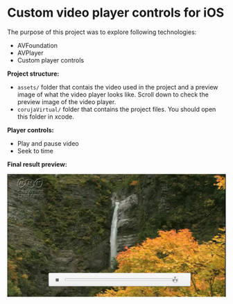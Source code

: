 # Custom video player controls for iOS

The purpose of this project was to explore following technologies:
  
  - AVFoundation
  - AVPlayer
  - Custom player controls
  
__Project structure:__
  - `assets/` folder that contais the video used in the project and a preview image of what the video player looks like. Scroll
  down to check the preview image of the video player.
  - `corujaVirtual/` folder that contains the project files. You should open this folder in xcode.

__Player controls:__
  - Play and pause video
  - Seek to time

__Final result preview:__
  
![Alt text](https://raw.githubusercontent.com/ismalakazel/ios-custom-video-player/master/assets/Simulator%20Screen%20Shot%20Jun%2025%2C%202015%2C%202.02.33%20PM.png "Optional title")
